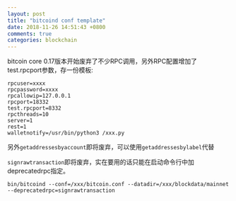 ```yaml
---
layout: post
title: "bitcoind conf template"
date: 2018-11-26 14:51:43 +0800
comments: true
categories: blockchain
---
```


bitcoin core 0.17版本开始废弃了不少RPC调用，另外RPC配置增加了test.rpcport参数，存一份模板:

<!-- more -->

```
rpcuser=xxxx
rpcpassword=xxxx
rpcallowip=127.0.0.1
rpcport=18332
test.rpcport=8332
rpcthreads=10
server=1
rest=1
walletnotify=/usr/bin/python3 /xxx.py
```

另外`getaddressesbyaccount`即将废弃，可以使用`getaddressesbylabel`代替

`signrawtransaction`即将废弃，实在要用的话只能在启动命令行中加deprecatedrpc指定。

```
bin/bitcoind --conf=/xxx/bitcoin.conf --datadir=/xxx/blockdata/mainnet --deprecatedrpc=signrawtransaction
```
